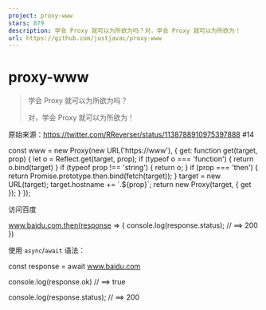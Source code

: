 ```yaml
---
project: proxy-www
stars: 879
description: 学会 Proxy 就可以为所欲为吗？对，学会 Proxy 就可以为所欲为！
url: https://github.com/justjavac/proxy-www
---
```


proxy-www
=========

> 学会 Proxy 就可以为所欲为吗？
> 
> 对，学会 Proxy 就可以为所欲为！

原始来源：https://twitter.com/RReverser/status/1138788910975397888 #14

const www \= new Proxy(new URL('https://www'), {
    get: function get(target, prop) {
        let o \= Reflect.get(target, prop);
        if (typeof o \=== 'function') {
            return o.bind(target)
        }
        if (typeof prop !== 'string') {
            return o;
        }
        if (prop \=== 'then') {
            return Promise.prototype.then.bind(fetch(target));
        }
        target \= new URL(target);
        target.hostname += \`.${prop}\`;
        return new Proxy(target, { get });
    }
});

访问百度

www.baidu.com.then(response \=> {
    console.log(response.status);
    // ==> 200
})

使用 `async`/`await` 语法：

const response \= await www.baidu.com

console.log(response.ok)
// ==> true

console.log(response.status);
// ==> 200
